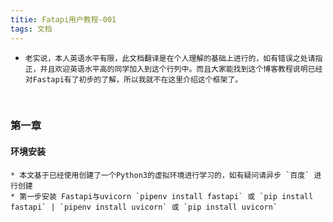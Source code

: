 ```yaml
---
titie: Fatapi用户教程-001
tags: 文档
---
```


* `老实说，本人英语水平有限，此文档翻译是在个人理解的基础上进行的，如有错误之处请指正，并且欢迎英语水平高的同学加入到这个行列中。而且大家能找到这个博客教程说明已经对Fastapi有了初步的了解，所以我就不在这里介绍这个框架了。`

<br />


### 第一章
  #### 环境安装
    * 本文基于已经使用创建了一个Python3的虚拟环境进行学习的，如有疑问请异步 `百度` 进行创建
    * 第一步安装 Fastapi与uvicorn `pipenv install fastapi` 或 `pip install fastapi` | `pipenv install uvicorn` 或 `pip install uvicorn`